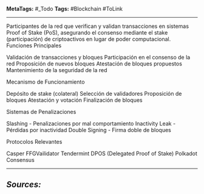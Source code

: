 **MetaTags:** #_Todo
**Tags:** #Blockchain #ToLink 
- - -

Participantes de la red que verifican y validan transacciones en sistemas Proof of Stake (PoS), asegurando el consenso mediante el stake (participación) de criptoactivos en lugar de poder computacional.
Funciones Principales

Validación de transacciones y bloques
Participación en el consenso de la red
Proposición de nuevos bloques
Atestación de bloques propuestos
Mantenimiento de la seguridad de la red

Mecanismo de Funcionamiento

Depósito de stake (colateral)
Selección de validadores
Proposición de bloques
Atestación y votación
Finalización de bloques


Sistemas de Penalizaciones

Slashing - Penalizaciones por mal comportamiento
Inactivity Leak - Pérdidas por inactividad
Double Signing - Firma doble de bloques

Protocolos Relevantes

Casper FFGVailidator
Tendermint
DPOS (Delegated Proof of Stake)
Polkadot Consensus

- - - 
## ***Sources:***